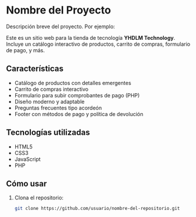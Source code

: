 # Nombre del Proyecto

Descripción breve del proyecto. Por ejemplo:

Este es un sitio web para la tienda de tecnología **YHDLM Technology**. Incluye un catálogo interactivo de productos, carrito de compras, formulario de pago, y más.

## Características

- Catálogo de productos con detalles emergentes
- Carrito de compras interactivo
- Formulario para subir comprobantes de pago (PHP)
- Diseño moderno y adaptable
- Preguntas frecuentes tipo acordeón
- Footer con métodos de pago y política de devolución

## Tecnologías utilizadas

- HTML5
- CSS3
- JavaScript
- PHP

## Cómo usar

1. Clona el repositorio:
   ```bash
   git clone https://github.com/usuario/nombre-del-repositorio.git
